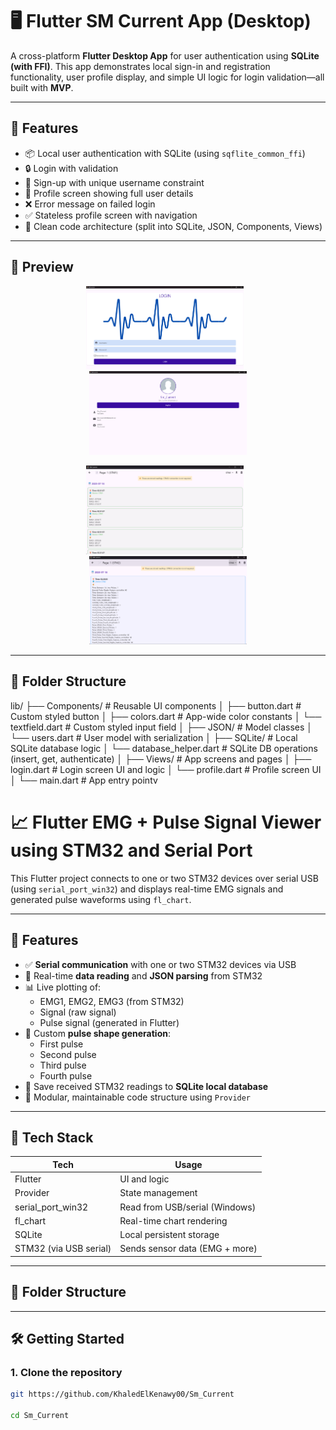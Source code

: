 # 🖥️ Flutter SM Current App (Desktop)

A cross-platform **Flutter Desktop App** for user authentication using **SQLite (with FFI)**. This app demonstrates local sign-in and registration functionality, user profile display, and simple UI logic for login validation—all built with **MVP**.

---

## 🚀 Features

- 📦 Local user authentication with SQLite (using `sqflite_common_ffi`)
- 🔒 Login with validation
- 📝 Sign-up with unique username constraint
- 👤 Profile screen showing full user details
- ❌ Error message on failed login
- ✅ Stateless profile screen with navigation
- 🎯 Clean code architecture (split into SQLite, JSON, Components, Views)

---

## 📸 Preview

<p align="center">
  <img src="assets/Screenshot 2025-05-29 211224.png" alt="Login Screen" width="50%" style="margin-right: 10px;" />
  <img src="assets/Screenshot 2025-05-29 211250.png" alt="Profile Screen" width="50%" style="margin: 0 10px;" />
</p>
<p align="center">
  <img src="assets/Screenshot 2025-07-16 025553.png" alt="Login Screen" width="50%" style="margin-right: 10px;" />
  <img src="assets/Screenshot 2025-07-16 025613.png" alt="Profile Screen" width="50%" style="margin: 0 10px;" />
</p>

---

## 📁 Folder Structure

lib/
├── Components/ # Reusable UI components
│ ├── button.dart # Custom styled button
│ ├── colors.dart # App-wide color constants
│ └── textfield.dart # Custom styled input field
│
├── JSON/ # Model classes
│ └── users.dart # User model with serialization
│
├── SQLite/ # Local SQLite database logic
│ └── database_helper.dart # SQLite DB operations (insert, get, authenticate)
│
├── Views/ # App screens and pages
│ ├── login.dart # Login screen UI and logic
│ └── profile.dart # Profile screen UI
│
└── main.dart # App entry pointv

# 📈 Flutter EMG + Pulse Signal Viewer using STM32 and Serial Port

This Flutter project connects to one or two STM32 devices over serial USB (using `serial_port_win32`) and displays real-time EMG signals and generated pulse waveforms using `fl_chart`.

---

## 🧠 Features

- ✅ **Serial communication** with one or two STM32 devices via USB  
- 📡 Real-time **data reading** and **JSON parsing** from STM32  
- 📊 Live plotting of:
  - EMG1, EMG2, EMG3 (from STM32)
  - Signal (raw signal)
  - Pulse signal (generated in Flutter)
- 🔁 Custom **pulse shape generation**:
  - First pulse
  - Second pulse
  - Third pulse
  - Fourth pulse
- 💾 Save received STM32 readings to **SQLite local database**
- 🧩 Modular, maintainable code structure using `Provider`

---

## 🧰 Tech Stack

| Tech                   | Usage                            |
|------------------------|----------------------------------|
| Flutter                | UI and logic                     |
| Provider               | State management                 |
| serial_port_win32      | Read from USB/serial (Windows)   |
| fl_chart               | Real-time chart rendering        |
| SQLite                 | Local persistent storage         |
| STM32 (via USB serial) | Sends sensor data (EMG + more)   |

---

## 📁 Folder Structure


---

## 🛠️ Getting Started

### 1. Clone the repository

```bash
git https://github.com/KhaledElKenawy00/Sm_Current

cd Sm_Current

